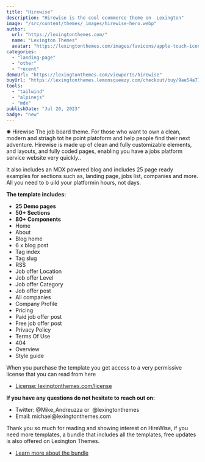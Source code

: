 ```yaml
---
title: "Hirewise"
description: "Hirewise is the cool ecommerce theme on  Lexington"
image: "/src/content/themes/_images/hirewise-hero.webp"
author:
  url: "https://lexingtonthemes.com/"
  name: "Lexington Themes"
  avatar: "https://lexingtonthemes.com/images/favicons/apple-touch-icon.png"
categories:
  - "landing-page"
  - "other"
  - "recent"
demoUrl: "https://lexingtonthemes.com/viewports/hirewise"
buyUrl: "https://lexingtonthemes.lemonsqueezy.com/checkout/buy/9ae54a77-d4ab-456e-8dfd-0f6f69db73ff"
tools:
  - "tailwind"
  - "alpinejs"
  - "mdx"
publishDate: "Jul 20, 2023"
badge: "new"
---
```


<p>
  ✺ Hirewise  The job board theme. For those who want to own a clean, modern and striagh tot he point platoform and help people find their next adventure. Hirewise is made up of clean and fully customizable elements, and layouts, and fully coded pages, enabling you have a jobs platform service website very quickly..
</p>
<p>
 It also includes an MDX powered blog and includes 25 page ready examples for sections such as, landing page, jobs list, companies and more. All you need to b uild your platformin hours, not days.

</p>

<p><strong>The template includes:</strong></p>
<ul>
  <li><strong>25 Demo pages</strong></li>
  <li><strong>50+ Sections</strong></li>
  <li><strong>80+ Components</strong></li>
   <li>Home</li>
   <li>About</li>
   <li>Blog home</li>
  <li>6 x blog post</li>
  <li>Tag index</li>
  <li>Tag slug</li>
  <li>RSS</li>
<li>Job offer Location</li>
<li>Job offer Level</li>
<li>Job offer Category</li>
<li>Job offer post</li>
<li>All companies</li>
<li>Company Profile</li>
<li>Pricing</li>
<li>Paid job offer post</li>
<li>Free job offer post</li>
<li>Privacy Policy</li>
<li>Terms Of Use</li>
<li>404</li>
<li>Overview</li>
<li>Style guide</li>
</ul>
<p>When you purchase the template you get access to a very permissive license that you can read from here</p>
<ul>
   <li><a href="https://lexingtonthemes.com/license/" rel="noopener noreferrer" target="_blank">License: lexingtonthemes.com/license</a></li>
</ul>
<p><strong>If you have any questions do not hesitate to reach out on:</strong></p>
<ul>
   <li>Twitter: @Mike_Andreuzza or&nbsp; @lexingtonthemes</li>
   <li>Email: michael@lexingtonthemes.com</li>
</ul>
<p>Thank you so much for reading and showing interest on HireWise, if you need more templates, a bundle that includes all the templates, free updates is also offered on Lexington Themes.&nbsp;</p>
<ul>
   <li><a href="https://lexingtonthemes.com/pricing/" rel="noopener noreferrer" target="_blank" >Learn more about the bundle</a></li>
</ul>
